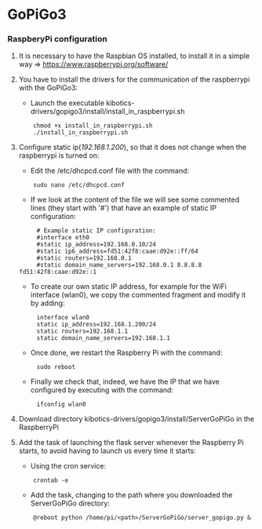 # GoPiGo3

### RaspberyPi configuration   

1. It is necessary to have the Raspbian OS installed, to install it in a simple way => https://www.raspberrypi.org/software/    

2. You have to install the drivers for the communication of the raspberrypi with the GoPiGo3:   
    - Launch the executable kibotics-drivers/gopigo3/install/install_in_raspberrypi.sh   
    ~~~
        chmod +x install_in_raspberrypi.sh
        ./install_in_raspberrypi.sh
    ~~~

3. Configure static ip(*192.168.1.200*), so that it does not change when the raspberrypi is turned on:   
    - Edit the /etc/dhcpcd.conf file with the command:   
    ~~~
        sudo nano /etc/dhcpcd.conf
    ~~~
    - If we look at the content of the file we will see some commented lines (they start with '#') that have an example of static IP configuration:
    ~~~
         # Example static IP configuration:
         #interface eth0
         #static ip_address=192.168.0.10/24
         #static ip6_address=fd51:42f8:caae:d92e::ff/64
         #static routers=192.168.0.1
         #static domain_name_servers=192.168.0.1 8.8.8.8 fd51:42f8:caae:d92e::1
    ~~~
   - To create our own static IP address, for example for the WiFi interface (wlan0), we copy the commented fragment and modify it by adding:   
   ~~~
        interface wlan0
        static ip_address=192.168.1.200/24
        static routers=192.168.1.1
        static domain_name_servers=192.168.1.1
   ~~~   
   - Once done, we restart the Raspberry Pi with the command:   
   ~~~
        sudo reboot
   ~~~
   - Finally we check that, indeed, we have the IP that we have configured by executing with the command:   
   ~~~
        ifconfig wlan0
   ~~~
   
4. Download directory kibotics-drivers/gopigo3/install/ServerGoPiGo in the RaspberryPi

5. Add the task of launching the flask server whenever the Raspberry Pi starts, to avoid having to launch us every time it starts:   
    - Using the cron service:
    ~~~
        crontab -e
    ~~~
    - Add the task, changing <path> to the path where you downloaded the ServerGoPiGo directory:     
    ~~~
        @reboot python /home/pi/<path>/ServerGoPiGo/server_gopigo.py &
    ~~~
   


